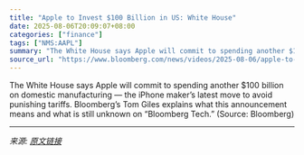 ```yaml
---
title: "Apple to Invest $100 Billion in US: White House"
date: 2025-08-06T20:09:07+08:00
categories: ["finance"]
tags: ["NMS:AAPL"]
summary: "The White House says Apple will commit to spending another $100 billion on domestic manufacturing &mdash; the iPhone maker’s latest move to avoid punishing tariffs. Bloomberg’s Tom Giles explains what"
source_url: "https://www.bloomberg.com/news/videos/2025-08-06/apple-to-invest-100-billion-in-us-white-house-video"
---
```


The White House says Apple will commit to spending another $100 billion on domestic manufacturing &mdash; the iPhone maker’s latest move to avoid punishing tariffs. Bloomberg’s Tom Giles explains what this announcement means and what is still unknown on “Bloomberg Tech.” (Source: Bloomberg)

---

*来源: [原文链接](https://www.bloomberg.com/news/videos/2025-08-06/apple-to-invest-100-billion-in-us-white-house-video)*
